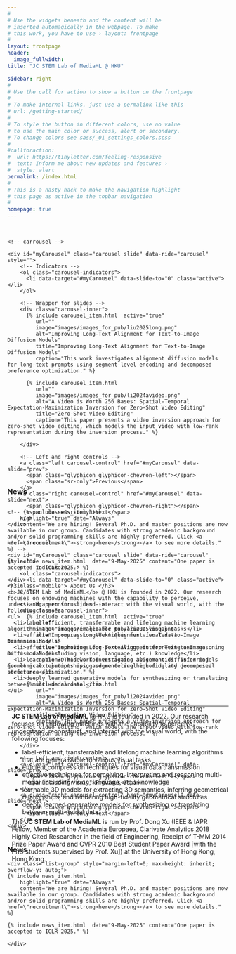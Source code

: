 ```yaml
---
#
# Use the widgets beneath and the content will be
# inserted automagically in the webpage. To make
# this work, you have to use › layout: frontpage
#
layout: frontpage
header:
  image_fullwidth:
title: "JC STEM Lab of MediaML @ HKU"

sidebar: right
#
# Use the call for action to show a button on the frontpage
#
# To make internal links, just use a permalink like this
# url: /getting-started/
#
# To style the button in different colors, use no value
# to use the main color or success, alert or secondary.
# To change colors see sass/_01_settings_colors.scss
#
#callforaction:
#  url: https://tinyletter.com/feeling-responsive
#  text: Inform me about new updates and features ›
#  style: alert
permalink: /index.html
#
# This is a nasty hack to make the navigation highlight
# this page as active in the topbar navigation
#
homepage: true
---
```


<div class="row main-content" style= "margin-top: 30px; max-height:540px;">
  <div class="column small-9 pc">
    
    <!-- carrousel -->

    <div id="myCarousel" class="carousel slide" data-ride="carousel" style="">
        <!-- Indicators -->
        <ol class="carousel-indicators">
          <li data-target="#myCarousel" data-slide-to="0" class="active"></li>
        </ol>

        <!-- Wrapper for slides -->
        <div class="carousel-inner">
          {% include carousel_item.html  active="true" 
             url="" 
             image="images/images_for_pub/liu2025long.png" 
             alt="Improving Long-Text Alignment for Text-to-Image Diffusion Models" 
             title="Improving Long-Text Alignment for Text-to-Image Diffusion Models" 
             caption="This work investigates alignment diffusion models for long-text prompts using segment-level encoding and decomposed preference optimization." %}
            
          {% include carousel_item.html  
             url=""
             image="images/images_for_pub/li2024avideo.png" 
             alt="A Video is Worth 256 Bases: Spatial-Temporal Expectation-Maximization Inversion for Zero-Shot Video Editing" 
             title="Zero-Shot Video Editing" 
             caption="This paper presents a video inversion approach for zero-shot video editing, which models the input video with low-rank representation during the inversion process." %}

        </div>

        <!-- Left and right controls -->
        <a class="left carousel-control" href="#myCarousel" data-slide="prev">
          <span class="glyphicon glyphicon-chevron-left"></span>
          <span class="sr-only">Previous</span>
        </a>
        <a class="right carousel-control" href="#myCarousel" data-slide="next">
          <span class="glyphicon glyphicon-chevron-right"></span>
          <span class="sr-only">Next</span>
        </a>
    </div>
  </div>

  <!-- carrousel on mobile devices -->
  <div class="column small-12 mobile">
    
    <!-- carrousel -->

    <div id="myCarousel" class="carousel slide" data-ride="carousel" style="">
        <!-- Indicators -->
        <ol class="carousel-indicators">
          <li data-target="#myCarousel" data-slide-to="0" class="active"></li>
        </ol>

        <!-- Wrapper for slides -->
        <div class="carousel-inner">
          {% include carousel_item.html  active="true" 
             url="" 
             image="images/images_for_pub/liu2025long.png" 
             alt="Improving Long-Text Alignment for Text-to-Image Diffusion Models" 
             title="Improving Long-Text Alignment for Text-to-Image Diffusion Models" 
             caption="This work investigates alignment diffusion models for long-text prompts using segment-level encoding and decomposed preference optimization." %}
            
          {% include carousel_item.html  
             url=""
             image="images/images_for_pub/li2024avideo.png" 
             alt="A Video is Worth 256 Bases: Spatial-Temporal Expectation-Maximization Inversion for Zero-Shot Video Editing" 
             title="Zero-Shot Video Editing" 
             caption="This paper presents a video inversion approach for zero-shot video editing, which models the input video with low-rank representation during the inversion process." %}

        </div>

        <!-- Left and right controls -->
        <a class="left carousel-control" href="#myCarousel" data-slide="prev">
          <span class="glyphicon glyphicon-chevron-left"></span>
          <span class="sr-only">Previous</span>
        </a>
        <a class="right carousel-control" href="#myCarousel" data-slide="next">
          <span class="glyphicon glyphicon-chevron-right"></span>
          <span class="sr-only">Next</span>
        </a>
    </div>
  </div>

  <div class="column small-3 pc" style="max-height: inherit">
  	<div><h3>News</h3></div>

    <div class="list-group" style="margin-left=0; max-height: inherit; overflow-y: auto;">
    {% include news_item.html 
        highlight="true" date="Always"
        content="We are hiring! Several Ph.D. and master positions are now available in our group. Candidates with strong academic background and/or solid programming skills are highly preferred. Click <a href=\"recruitment\"><strong>here</strong></a> to see more details." %}

    {% include news_item.html  date="9-May-2025" content="One paper is accepted to ICLR 2025." %}

    </div>
  </div>
</div>

<div class="column small-12 mobile">
    <br>
    <h3>News</h3>
    <div class="list-group" style="margin-left=0; max-height: inherit; overflow-y: auto;">
      
    <!-- {% include news_item.html 
        highlight="true" date="Always"
        content="We are hiring! Several Ph.D. and master positions are now available in our group. Candidates with strong academic background and/or solid programming skills are highly preferred. Click <a href=\"recruitment\"><strong>here</strong></a> to see more details." %} -->

    {% include news_item.html  date="9-May-2025" content="One paper is accepted to ICLR 2025." %}

    </div>
    <h3 class="mobile"> About Us </h3>
    <b>JC STEM Lab of MediaML</b> @ HKU is founded in 2022. Our research focuses on endowing machines with the capability to perceive, understand, reconstruct, and interact with the visual world, with the following focuses:
    <ul> 
      <li>label-efficient, transferrable and lifelong machine learning algorithms that are generalizable to various visual tasks</li>
      <li>efficient compression techniques for visual data transmission</li>
      <li>effective techniques for perceiving, interpreting and reasoning multi-modal (including vision, language, etc.) knowledge</li>
      <li>learnable 3D models for extracting 3D semantics, inferring geometrical relationships, and rendering high-fidelity geometrical structures</li>
      <li>deeply learned generative models for synthesizing or translating between multi-modal data.</li>
    </ul>
</div>

---

<div class="pc" style="margin-left: 2%">
<b>JC STEM Lab of MediaML</b> @ HKU is founded in 2022. Our research focuses on endowing machines with the capability to perceive, understand, reconstruct, and interact with the visual world, with the following focuses:
    <ul style="margin-bottom:5px;"> 
      <li>label-efficient, transferrable and lifelong machine learning algorithms that are generalizable to various visual tasks</li>
      <li>efficient compression techniques for visual data transmission</li>
      <li>effective techniques for perceiving, interpreting and reasoning multi-modal (including vision, language, etc.) knowledge</li>
      <li>learnable 3D models for extracting 3D semantics, inferring geometrical relationships, and rendering high-fidelity geometrical structures</li>
      <li>deeply learned generative models for synthesizing or translating between multi-modal data.</li>
    </ul>
 The <b>JC STEM Lab of MediaML</b> is run by Prof. Dong Xu (IEEE & IAPR Fellow, Member of the Academia Europaea, Clarivate Analytics 2018 Highly Cited Researcher in the field of Engineering, Receipt of T-MM 2014 Prize Paper Award and CVPR 2010 Best Student Paper Award [with the PhD students supervised by Prof. Xu]) at the University of Hong Kong, Hong Kong.
</div>
